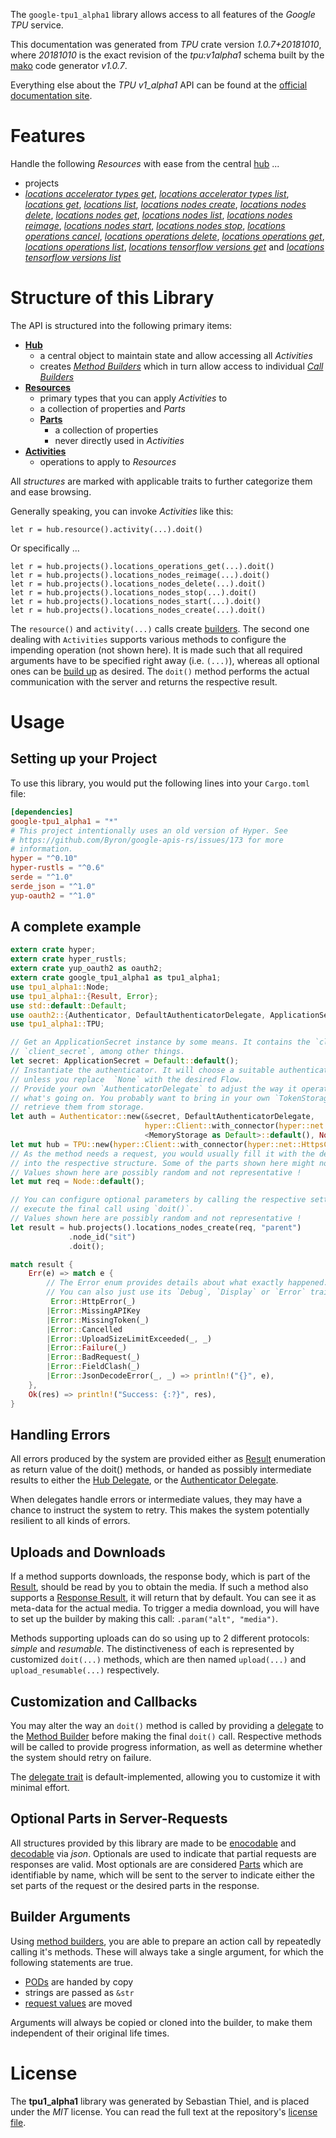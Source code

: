 <!---
DO NOT EDIT !
This file was generated automatically from 'src/mako/api/README.md.mako'
DO NOT EDIT !
-->
The `google-tpu1_alpha1` library allows access to all features of the *Google TPU* service.

This documentation was generated from *TPU* crate version *1.0.7+20181010*, where *20181010* is the exact revision of the *tpu:v1alpha1* schema built by the [mako](http://www.makotemplates.org/) code generator *v1.0.7*.

Everything else about the *TPU* *v1_alpha1* API can be found at the
[official documentation site](https://cloud.google.com/tpu/).
# Features

Handle the following *Resources* with ease from the central [hub](https://docs.rs/google-tpu1_alpha1/1.0.7+20181010/google_tpu1_alpha1/struct.TPU.html) ... 

* projects
 * [*locations accelerator types get*](https://docs.rs/google-tpu1_alpha1/1.0.7+20181010/google_tpu1_alpha1/struct.ProjectLocationAcceleratorTypeGetCall.html), [*locations accelerator types list*](https://docs.rs/google-tpu1_alpha1/1.0.7+20181010/google_tpu1_alpha1/struct.ProjectLocationAcceleratorTypeListCall.html), [*locations get*](https://docs.rs/google-tpu1_alpha1/1.0.7+20181010/google_tpu1_alpha1/struct.ProjectLocationGetCall.html), [*locations list*](https://docs.rs/google-tpu1_alpha1/1.0.7+20181010/google_tpu1_alpha1/struct.ProjectLocationListCall.html), [*locations nodes create*](https://docs.rs/google-tpu1_alpha1/1.0.7+20181010/google_tpu1_alpha1/struct.ProjectLocationNodeCreateCall.html), [*locations nodes delete*](https://docs.rs/google-tpu1_alpha1/1.0.7+20181010/google_tpu1_alpha1/struct.ProjectLocationNodeDeleteCall.html), [*locations nodes get*](https://docs.rs/google-tpu1_alpha1/1.0.7+20181010/google_tpu1_alpha1/struct.ProjectLocationNodeGetCall.html), [*locations nodes list*](https://docs.rs/google-tpu1_alpha1/1.0.7+20181010/google_tpu1_alpha1/struct.ProjectLocationNodeListCall.html), [*locations nodes reimage*](https://docs.rs/google-tpu1_alpha1/1.0.7+20181010/google_tpu1_alpha1/struct.ProjectLocationNodeReimageCall.html), [*locations nodes start*](https://docs.rs/google-tpu1_alpha1/1.0.7+20181010/google_tpu1_alpha1/struct.ProjectLocationNodeStartCall.html), [*locations nodes stop*](https://docs.rs/google-tpu1_alpha1/1.0.7+20181010/google_tpu1_alpha1/struct.ProjectLocationNodeStopCall.html), [*locations operations cancel*](https://docs.rs/google-tpu1_alpha1/1.0.7+20181010/google_tpu1_alpha1/struct.ProjectLocationOperationCancelCall.html), [*locations operations delete*](https://docs.rs/google-tpu1_alpha1/1.0.7+20181010/google_tpu1_alpha1/struct.ProjectLocationOperationDeleteCall.html), [*locations operations get*](https://docs.rs/google-tpu1_alpha1/1.0.7+20181010/google_tpu1_alpha1/struct.ProjectLocationOperationGetCall.html), [*locations operations list*](https://docs.rs/google-tpu1_alpha1/1.0.7+20181010/google_tpu1_alpha1/struct.ProjectLocationOperationListCall.html), [*locations tensorflow versions get*](https://docs.rs/google-tpu1_alpha1/1.0.7+20181010/google_tpu1_alpha1/struct.ProjectLocationTensorflowVersionGetCall.html) and [*locations tensorflow versions list*](https://docs.rs/google-tpu1_alpha1/1.0.7+20181010/google_tpu1_alpha1/struct.ProjectLocationTensorflowVersionListCall.html)




# Structure of this Library

The API is structured into the following primary items:

* **[Hub](https://docs.rs/google-tpu1_alpha1/1.0.7+20181010/google_tpu1_alpha1/struct.TPU.html)**
    * a central object to maintain state and allow accessing all *Activities*
    * creates [*Method Builders*](https://docs.rs/google-tpu1_alpha1/1.0.7+20181010/google_tpu1_alpha1/trait.MethodsBuilder.html) which in turn
      allow access to individual [*Call Builders*](https://docs.rs/google-tpu1_alpha1/1.0.7+20181010/google_tpu1_alpha1/trait.CallBuilder.html)
* **[Resources](https://docs.rs/google-tpu1_alpha1/1.0.7+20181010/google_tpu1_alpha1/trait.Resource.html)**
    * primary types that you can apply *Activities* to
    * a collection of properties and *Parts*
    * **[Parts](https://docs.rs/google-tpu1_alpha1/1.0.7+20181010/google_tpu1_alpha1/trait.Part.html)**
        * a collection of properties
        * never directly used in *Activities*
* **[Activities](https://docs.rs/google-tpu1_alpha1/1.0.7+20181010/google_tpu1_alpha1/trait.CallBuilder.html)**
    * operations to apply to *Resources*

All *structures* are marked with applicable traits to further categorize them and ease browsing.

Generally speaking, you can invoke *Activities* like this:

```Rust,ignore
let r = hub.resource().activity(...).doit()
```

Or specifically ...

```ignore
let r = hub.projects().locations_operations_get(...).doit()
let r = hub.projects().locations_nodes_reimage(...).doit()
let r = hub.projects().locations_nodes_delete(...).doit()
let r = hub.projects().locations_nodes_stop(...).doit()
let r = hub.projects().locations_nodes_start(...).doit()
let r = hub.projects().locations_nodes_create(...).doit()
```

The `resource()` and `activity(...)` calls create [builders][builder-pattern]. The second one dealing with `Activities` 
supports various methods to configure the impending operation (not shown here). It is made such that all required arguments have to be 
specified right away (i.e. `(...)`), whereas all optional ones can be [build up][builder-pattern] as desired.
The `doit()` method performs the actual communication with the server and returns the respective result.

# Usage

## Setting up your Project

To use this library, you would put the following lines into your `Cargo.toml` file:

```toml
[dependencies]
google-tpu1_alpha1 = "*"
# This project intentionally uses an old version of Hyper. See
# https://github.com/Byron/google-apis-rs/issues/173 for more
# information.
hyper = "^0.10"
hyper-rustls = "^0.6"
serde = "^1.0"
serde_json = "^1.0"
yup-oauth2 = "^1.0"
```

## A complete example

```Rust
extern crate hyper;
extern crate hyper_rustls;
extern crate yup_oauth2 as oauth2;
extern crate google_tpu1_alpha1 as tpu1_alpha1;
use tpu1_alpha1::Node;
use tpu1_alpha1::{Result, Error};
use std::default::Default;
use oauth2::{Authenticator, DefaultAuthenticatorDelegate, ApplicationSecret, MemoryStorage};
use tpu1_alpha1::TPU;

// Get an ApplicationSecret instance by some means. It contains the `client_id` and 
// `client_secret`, among other things.
let secret: ApplicationSecret = Default::default();
// Instantiate the authenticator. It will choose a suitable authentication flow for you, 
// unless you replace  `None` with the desired Flow.
// Provide your own `AuthenticatorDelegate` to adjust the way it operates and get feedback about 
// what's going on. You probably want to bring in your own `TokenStorage` to persist tokens and
// retrieve them from storage.
let auth = Authenticator::new(&secret, DefaultAuthenticatorDelegate,
                              hyper::Client::with_connector(hyper::net::HttpsConnector::new(hyper_rustls::TlsClient::new())),
                              <MemoryStorage as Default>::default(), None);
let mut hub = TPU::new(hyper::Client::with_connector(hyper::net::HttpsConnector::new(hyper_rustls::TlsClient::new())), auth);
// As the method needs a request, you would usually fill it with the desired information
// into the respective structure. Some of the parts shown here might not be applicable !
// Values shown here are possibly random and not representative !
let mut req = Node::default();

// You can configure optional parameters by calling the respective setters at will, and
// execute the final call using `doit()`.
// Values shown here are possibly random and not representative !
let result = hub.projects().locations_nodes_create(req, "parent")
             .node_id("sit")
             .doit();

match result {
    Err(e) => match e {
        // The Error enum provides details about what exactly happened.
        // You can also just use its `Debug`, `Display` or `Error` traits
         Error::HttpError(_)
        |Error::MissingAPIKey
        |Error::MissingToken(_)
        |Error::Cancelled
        |Error::UploadSizeLimitExceeded(_, _)
        |Error::Failure(_)
        |Error::BadRequest(_)
        |Error::FieldClash(_)
        |Error::JsonDecodeError(_, _) => println!("{}", e),
    },
    Ok(res) => println!("Success: {:?}", res),
}

```
## Handling Errors

All errors produced by the system are provided either as [Result](https://docs.rs/google-tpu1_alpha1/1.0.7+20181010/google_tpu1_alpha1/enum.Result.html) enumeration as return value of 
the doit() methods, or handed as possibly intermediate results to either the 
[Hub Delegate](https://docs.rs/google-tpu1_alpha1/1.0.7+20181010/google_tpu1_alpha1/trait.Delegate.html), or the [Authenticator Delegate](https://docs.rs/yup-oauth2/*/yup_oauth2/trait.AuthenticatorDelegate.html).

When delegates handle errors or intermediate values, they may have a chance to instruct the system to retry. This 
makes the system potentially resilient to all kinds of errors.

## Uploads and Downloads
If a method supports downloads, the response body, which is part of the [Result](https://docs.rs/google-tpu1_alpha1/1.0.7+20181010/google_tpu1_alpha1/enum.Result.html), should be
read by you to obtain the media.
If such a method also supports a [Response Result](https://docs.rs/google-tpu1_alpha1/1.0.7+20181010/google_tpu1_alpha1/trait.ResponseResult.html), it will return that by default.
You can see it as meta-data for the actual media. To trigger a media download, you will have to set up the builder by making
this call: `.param("alt", "media")`.

Methods supporting uploads can do so using up to 2 different protocols: 
*simple* and *resumable*. The distinctiveness of each is represented by customized 
`doit(...)` methods, which are then named `upload(...)` and `upload_resumable(...)` respectively.

## Customization and Callbacks

You may alter the way an `doit()` method is called by providing a [delegate](https://docs.rs/google-tpu1_alpha1/1.0.7+20181010/google_tpu1_alpha1/trait.Delegate.html) to the 
[Method Builder](https://docs.rs/google-tpu1_alpha1/1.0.7+20181010/google_tpu1_alpha1/trait.CallBuilder.html) before making the final `doit()` call. 
Respective methods will be called to provide progress information, as well as determine whether the system should 
retry on failure.

The [delegate trait](https://docs.rs/google-tpu1_alpha1/1.0.7+20181010/google_tpu1_alpha1/trait.Delegate.html) is default-implemented, allowing you to customize it with minimal effort.

## Optional Parts in Server-Requests

All structures provided by this library are made to be [enocodable](https://docs.rs/google-tpu1_alpha1/1.0.7+20181010/google_tpu1_alpha1/trait.RequestValue.html) and 
[decodable](https://docs.rs/google-tpu1_alpha1/1.0.7+20181010/google_tpu1_alpha1/trait.ResponseResult.html) via *json*. Optionals are used to indicate that partial requests are responses 
are valid.
Most optionals are are considered [Parts](https://docs.rs/google-tpu1_alpha1/1.0.7+20181010/google_tpu1_alpha1/trait.Part.html) which are identifiable by name, which will be sent to 
the server to indicate either the set parts of the request or the desired parts in the response.

## Builder Arguments

Using [method builders](https://docs.rs/google-tpu1_alpha1/1.0.7+20181010/google_tpu1_alpha1/trait.CallBuilder.html), you are able to prepare an action call by repeatedly calling it's methods.
These will always take a single argument, for which the following statements are true.

* [PODs][wiki-pod] are handed by copy
* strings are passed as `&str`
* [request values](https://docs.rs/google-tpu1_alpha1/1.0.7+20181010/google_tpu1_alpha1/trait.RequestValue.html) are moved

Arguments will always be copied or cloned into the builder, to make them independent of their original life times.

[wiki-pod]: http://en.wikipedia.org/wiki/Plain_old_data_structure
[builder-pattern]: http://en.wikipedia.org/wiki/Builder_pattern
[google-go-api]: https://github.com/google/google-api-go-client

# License
The **tpu1_alpha1** library was generated by Sebastian Thiel, and is placed 
under the *MIT* license.
You can read the full text at the repository's [license file][repo-license].

[repo-license]: https://github.com/Byron/google-apis-rsblob/master/LICENSE.md
